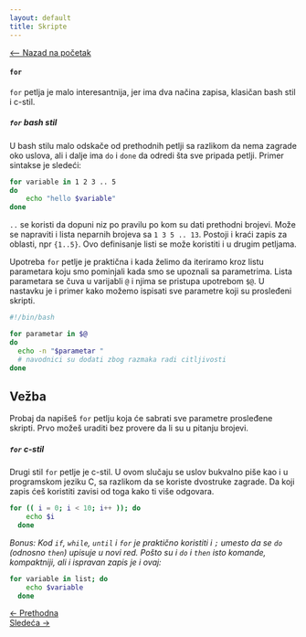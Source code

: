 ```yaml
---
layout: default
title: Skripte
---
```


<link rel="stylesheet" href="/UNIX-beginner-course/assets/css/custom.css">

<div style="margin-bottom: 1em;">
  <a href="/UNIX-beginner-course/" class="button-nav">⟵ Nazad na početak</a>
</div>

#### `for`

`for` petlja je malo interesantnija, jer ima dva načina zapisa, klasičan bash stil i c-stil.

##### `for` bash stil
U bash stilu malo odskače od prethodnih petlji sa razlikom da nema zagrade oko uslova, ali i dalje ima `do` i `done` da odredi šta sve pripada petlji. Primer sintakse je sledeći:

```bash
for variable in 1 2 3 .. 5
do
    echo "hello $variable"
done
```

`..` se koristi da dopuni niz po pravilu po kom su dati prethodni brojevi. Može se napraviti i lista neparnih brojeva sa `1 3 5 .. 13`. Postoji i kraći zapis za oblasti, npr `{1..5}`. Ovo definisanje listi se može koristiti i u drugim petljama.

Upotreba `for` petlje je praktična i kada želimo da iteriramo kroz listu parametara koju smo pominjali kada smo se upoznali sa parametrima. Lista parametara se čuva u varijabli `@` i njima se pristupa upotrebom `$@`. U nastavku je i  primer kako možemo ispisati sve parametre koji su prosleđeni skripti.

```bash
#!/bin/bash

for parametar in $@
do
  echo -n "$parametar "
  # navodnici su dodati zbog razmaka radi citljivosti
done
```

## Vežba
Probaj da napišeš `for` petlju koja će sabrati sve parametre prosleđene skripti. Prvo možeš uraditi bez provere da li su u pitanju brojevi.

##### `for` c-stil
Drugi stil `for` petlje je c-stil. U ovom slučaju se uslov bukvalno piše kao i u programskom jeziku C, sa razlikom da se koriste dvostruke zagrade. Da koji zapis ćeš koristiti zavisi od toga kako ti više odgovara.

```bash
for (( i = 0; i < 10; i++ )); do
    echo $i
  done
```

*Bonus: Kod `if`, `while`, `until` i `for` je praktično koristiti i `;` umesto da se `do` (odnosno `then`) upisuje u novi red. Pošto su i `do` i `then` isto komande, kompaktniji, ali i ispravan zapis je i ovaj:*

```bash
for variable in list; do
    echo $variable
  done
```

<div class="nav-buttons-wrapper">
  <div class="nav-left">
    <a href="6_11-until.html" class="button-nav">← Prethodna</a>
  </div>
  <div class="nav-right">
    <a href="6_13-vezbe.html" class="button-nav">Sledeća →</a>
  </div>
</div>